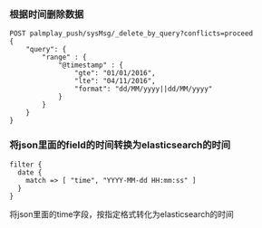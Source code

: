 ### 根据时间删除数据
```shell
POST palmplay_push/sysMsg/_delete_by_query?conflicts=proceed
{
    "query": {
        "range" : {
            "@timestamp" : {
                "gte": "01/01/2016",
                "lte": "04/11/2016",
                "format": "dd/MM/yyyy||dd/MM/yyyy"
            }
        }
    }
}
```

### 将json里面的field的时间转换为elasticsearch的时间
```shell
filter {
  date {
    match => [ "time", "YYYY-MM-dd HH:mm:ss" ]
  }
}
```
将json里面的time字段，按指定格式转化为elasticsearch的时间
